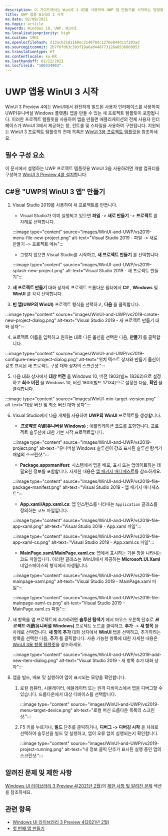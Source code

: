 ```yaml
---
description: 이 가이드에서는 WinUI 3 UI를 사용하여 UWP 앱 만들기를 시작하는 방법을 보여 줍니다.
title: UWP 앱용 WinUI 3 시작
ms.date: 02/09/2021
ms.topic: article
keywords: Windows 10, UWP, WinUI
ms.localizationpriority: high
ms.custom: 19H1
ms.openlocfilehash: d13acb2181160ec214070dc1276e844dc1f203ad
ms.sourcegitcommit: 2b7f6fdb3c393f19a6ad448773126a053b860953
ms.translationtype: HT
ms.contentlocale: ko-KR
ms.lasthandoff: 02/12/2021
ms.locfileid: "100334903"
---
```

# <a name="get-started-with-winui-3-for-uwp-apps"></a>UWP 앱용 WinUI 3 시작

WinUI 3 Preview 4에는 WinUI에서 완전하게 빌드된 사용자 인터페이스를 사용하여 UWP(유니버설 Windows 플랫폼) 앱을 만들 수 있는 새 프로젝트 템플릿이 포함됩니다. 이러한 프로젝트 템플릿을 사용하여 앱을 만들면 애플리케이션의 전체 사용자 인터페이스가 WinUI 3에서 제공하는 창, 컨트롤 및 스타일을 사용하여 구현됩니다. 지원되는 WinUI 3 프로젝트 템플릿의 전체 목록은 [WinUI 3용 프로젝트 템플릿](index.md#project-templates-for-winui-3)을 참조하세요.

## <a name="prerequisites"></a>필수 구성 요소

이 문서에서 설명하는 UWP 프로젝트 템플릿용 WinUI 3을 사용하려면 개발 컴퓨터를 구성하고 [WinUI 3 Preview 4를 설치](index.md#install-winui-3-preview-4)합니다.

## <a name="create-a-winui-3-app-in-uwp-for-c"></a>C#용 "UWP의 WinUI 3 앱" 만들기

1. Visual Studio 2019를 사용하여 새 프로젝트를 만듭니다.
   - Visual Studio가 이미 실행되고 있으면 **파일** -> **새로 만들기** -> **프로젝트** 를 차례로 선택합니다.

   :::image type="content" source="images/WinUI-and-UWP/vs2019-menu-file-new-project.png" alt-text="Visual Studio 2019 - 파일 -> 새로 만들기 -> 프로젝트 메뉴":::

   - 그렇지 않으면 Visual Studio를 시작하고, **새 프로젝트 만들기** 를 선택합니다.

   :::image type="content" source="images/WinUI-and-UWP/vs2019-splash-new-project.png" alt-text="Visual Studio 2019 - 새 프로젝트 만들기":::

2. **새 프로젝트 만들기** 대화 상자의 프로젝트 드롭다운 필터에서 **C#** , **Windows** 및 **WinUI** 를 각각 선택합니다.

3. **빈 앱(UWP의 WinUI)** 프로젝트 형식을 선택하고, **다음** 을 클릭합니다.

:::image type="content" source="images/WinUI-and-UWP/vs2019-create-new-project-dialog.png" alt-text="Visual Studio 2019 - 새 프로젝트 만들기 대화 상자":::

4. 프로젝트 이름을 입력하고 원하는 대로 다른 옵션을 선택한 다음, **만들기** 를 클릭합니다.

:::image type="content" source="images/WinUI-and-UWP/vs2019-configure-new-project-dialog.png" alt-text="위치 텍스트 상자와 만들기 옵션이 강조 표시된 새 프로젝트 구성 대화 상자의 스크린샷.":::

5. 다음 대화 상자에서 **대상 버전** 을 Windows 10, 버전 1903(빌드 18362)으로 설정하고 **최소 버전** 을 Windows 10, 버전 1803(빌드 17134)으로 설정한 다음, **확인** 을 클릭합니다.

:::image type="content" source="images/WinUI-min-target-version.png" alt-text="대상 버전 및 최소 버전 대화 상자":::

6. Visual Studio에서 다음 개체를 사용하여 **UWP의 WinUI** 프로젝트를 생성합니다.

    - ***프로젝트 이름*(유니버설 Windows)** : 애플리케이션 코드를 포함합니다. 프로젝트 솔루션에 대한 기본 시작 프로젝트입니다.

    :::image type="content" source="images/WinUI-and-UWP/vs2019-project.png" alt-text="유니버설 Windows 솔루션이 강조 표시된 솔루션 탐색기 패널의 스크린샷.":::

    - **Package.appxmanifest**: 시스템에서 앱을 배포, 표시 또는 업데이트하는 데 필요한 정보를 포함합니다. 자세한 내용은 [앱 패키지 매니페스트](/uwp/schemas/appxpackage/appx-package-manifest)를 참조하세요.

    :::image type="content" source="images/WinUI-and-UWP/vs2019-file-package-manifest.png" alt-text="Visual Studio 2019 - 앱 패키지 매니페스트":::

    - **App.xaml/App.xaml.cs**: 앱 인스턴스를 나타내는 `Application` 클래스를 정의하는 코드 파일입니다.

    :::image type="content" source="images/WinUI-and-UWP/vs2019-file-app-xaml.png" alt-text="Visual Studio 2019 - App.xaml 파일":::

    :::image type="content" source="images/WinUI-and-UWP/vs2019-file-app-xaml-cs.png" alt-text="Visual Studio 2019 - App.xaml.cs 파일":::

    - **MainPage.xaml/MainPage.xaml.cs**: 앱에서 표시하는 기본 창을 나타내는 코드 파일입니다. 이러한 클래스는 WinUI에서 제공하는 **Microsoft.UI.Xaml** 네임스페이스의 형식에서 파생됩니다.

    :::image type="content" source="images/WinUI-and-UWP/vs2019-file-mainpage-xaml.png" alt-text="Visual Studio 2019 - MainPage.xaml 파일":::

    :::image type="content" source="images/WinUI-and-UWP/vs2019-file-mainpage-xaml-cs.png" alt-text="Visual Studio 2019 - MainPage.xaml.cs 파일":::

7. 새 항목을 앱 프로젝트에 추가하려면 **솔루션 탐색기** 에서 마우스 오른쪽 단추로 ***프로젝트 이름*(유니버설 Windows)** 프로젝트 노드를 클릭하고, **추가** -> **새 항목** 을 차례로 선택합니다. **새 항목 추가** 대화 상자에서 **WinUI** 탭을 선택하고, 추가하려는 항목을 선택한 다음, **추가** 를 클릭합니다. 사용 가능한 항목에 대한 자세한 내용은 [WinUI 3용 항목 템플릿](index.md#item-templates-for-winui-3)을 참조하세요.

    :::image type="content" source="images/WinUI-and-UWP/vs2019-add-new-item-dialog.png" alt-text="Visual Studio 2019 - 새 항목 추가 대화 상자":::

8. 앱을 빌드, 배포 및 실행하여 앱이 표시되는 모양을 확인합니다.

    1. 로컬 컴퓨터, 시뮬레이터, 에뮬레이터 또는 원격 디바이스에서 앱을 디버그할 수 있습니다. 드롭다운에서 대상 디바이스를 선택합니다.

        :::image type="content" source="images/WinUI-and-UWP/vs2019-menu-target-device.png" alt-text="로컬 머신 드롭다운 목록의 스크린샷.":::

    1. F5 키를 누르거나, **빌드** 단추를 클릭하거나, **디버그 -> 디버깅 시작** 을 차례로 선택하여 솔루션을 빌드 및 실행하고, 앱이 오류 없이 실행되는지 확인합니다.

        :::image type="content" source="images/WinUI-and-UWP/vs2019-project-running.png" alt-text="내 정보 클릭 단추가 표시된 실행 중인 앱의 스크린샷.":::

## <a name="known-issues-and-limitations"></a>알려진 문제 및 제한 사항

[Windows UI 라이브러리 3 Preview 4(2021년 2월)](index.md)의 [제한 사항 및 알려진 문제](index.md#limitations-and-known-issues) 섹션을 참조하세요.

## <a name="related-topics"></a>관련 항목

- [Windows UI 라이브러리 3 Preview 4(2021년 2월)](index.md)
- [첫 번째 앱 만들기](/windows/uwp/get-started/your-first-app)
